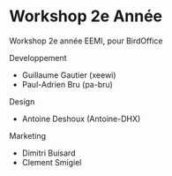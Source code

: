 # Workshop 2e Année

Workshop 2e année EEMI, pour BirdOffice

Developpement
* Guillaume Gautier (xeewi)
* Paul-Adrien Bru (pa-bru)

Design 
* Antoine Deshoux (Antoine-DHX)

Marketing 
* Dimitri Buisard
* Clement Smigiel
